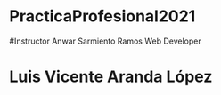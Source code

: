 # PracticaProfesional2021

#Instructor Anwar Sarmiento Ramos Web Developer

# Luis Vicente Aranda López
